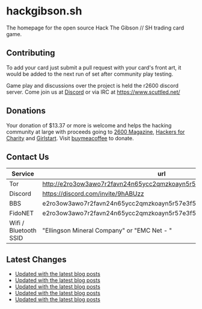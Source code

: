# hackgibson.sh
The homepage for the open source Hack The Gibson // SH trading card game.


## Contributing

To add your card just submit a pull request with your card's front art, it would be added to the next run of set after community play testing.

Game play and discussions over the project is held the r2600 discord server. Come join us at [Discord](https://discord.com/invite/9hABUzz) or via IRC at https://www.scuttled.net/


## Donations

Your donation of $13.37 or more is welcome and helps the hacking community at large with proceeds going to [2600 Magazine](https://2600.com/), [Hackers for Charity](https://hackersforcharity.org) and [Girlstart](https://girlstart.org).  Visit [buymeacoffee](https://www.buymeacoffee.com/hackgibson.sh) to donate.


## Contact Us

Service | url
-|-
Tor | http://e2ro3ow3awo7r2favn24n65ycc2qmzkoayn5r57e3f56nvjwdcgg32ad.onion
Discord | https://discord.com/invite/9hABUzz
BBS | e2ro3ow3awo7r2favn24n65ycc2qmzkoayn5r57e3f56nvjwdcgg32ad.onion:23
FidoNET | e2ro3ow3awo7r2favn24n65ycc2qmzkoayn5r57e3f56nvjwdcgg32ad.onion:24554
Wifi / Bluetooth SSID | "Ellingson Mineral Company" or "EMC Net - <fidonet address>"

## Latest Changes
<!-- BLOG-POST-LIST:START -->
- [Updated with the latest blog posts](https://github.com/DFW2600/hackgibson.sh/commit/e0cb77830fdaaf1c95986dcf6c7c935f0f152e24)
- [Updated with the latest blog posts](https://github.com/DFW2600/hackgibson.sh/commit/9e58c44dca4ff541f8889be5e1ac3c4ce12b1487)
- [Updated with the latest blog posts](https://github.com/DFW2600/hackgibson.sh/commit/666f7fd8433342f9a7e4913f198f0ab7654e8eca)
- [Updated with the latest blog posts](https://github.com/DFW2600/hackgibson.sh/commit/3b40e5490db6b0a41488f2f3ac367cbad99d4819)
- [Updated with the latest blog posts](https://github.com/DFW2600/hackgibson.sh/commit/a0b584b65de2414729ef298cdd7aa81532c9d1d8)
<!-- BLOG-POST-LIST:END -->
